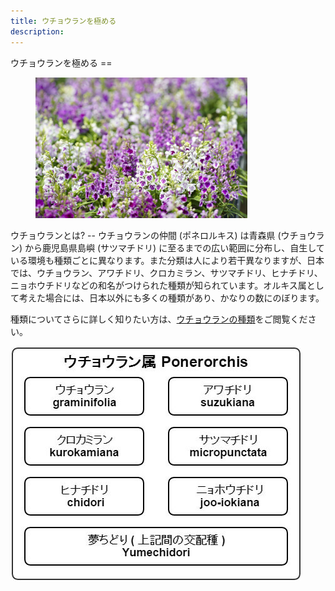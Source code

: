 ```yaml
---
title: ウチョウランを極める
description:
---
```

<link rel="stylesheet" href="/assets/stylesheets/ponerorchis.css" />
ウチョウランを極める
==
<figure>
  <img style="width: 80%;" src="assets/images/ponerorchis_top.jpg">
</figure>
ウチョウランとは?
--
ウチョウランの仲間 (ポネロルキス) は青森県 (ウチョウラン) から鹿児島県島嶼 (サツマチドリ) に至るまでの広い範囲に分布し、自生している環境も種類ごとに異なります。また分類は人により若干異なりますが、日本では、ウチョウラン、アワチドリ、クロカミラン、サツマチドリ、ヒナチドリ、ニョホウチドリなどの和名がつけられた種類が知られています。オルキス属として考えた場合には、日本以外にも多くの種類があり、かなりの数にのぼります。

種類についてさらに詳しく知りたい方は、[ウチョウランの種類](ponerorchis/kind_of_ponerorchis)をご閲覧ください。

![ウチョウランの仲間](/assets/images/ponerorchis_index_01.jpg)

